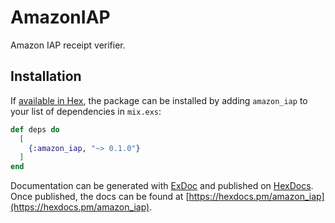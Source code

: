 # AmazonIAP

Amazon IAP receipt verifier.

## Installation

If [available in Hex](https://hex.pm/docs/publish), the package can be installed
by adding `amazon_iap` to your list of dependencies in `mix.exs`:

```elixir
def deps do
  [
    {:amazon_iap, "~> 0.1.0"}
  ]
end
```

Documentation can be generated with [ExDoc](https://github.com/elixir-lang/ex_doc)
and published on [HexDocs](https://hexdocs.pm). Once published, the docs can
be found at [https://hexdocs.pm/amazon_iap](https://hexdocs.pm/amazon_iap).

